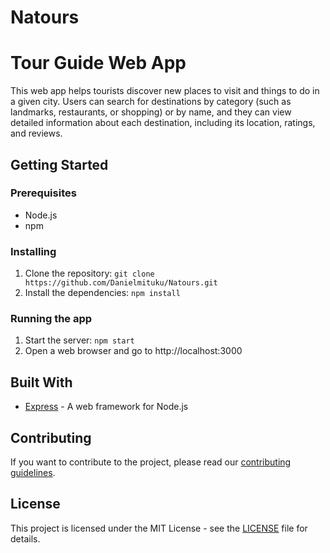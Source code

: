 # Natours

# Tour Guide Web App

This web app helps tourists discover new places to visit and things to do in a given city. Users can search for destinations by category (such as landmarks, restaurants, or shopping) or by name, and they can view detailed information about each destination, including its location, ratings, and reviews.

## Getting Started

### Prerequisites

- Node.js
- npm

### Installing

1. Clone the repository: `git clone https://github.com/Danielmituku/Natours.git`
2. Install the dependencies: `npm install`

### Running the app

1. Start the server: `npm start`
2. Open a web browser and go to http://localhost:3000

## Built With

- [Express](https://expressjs.com/) - A web framework for Node.js

## Contributing

If you want to contribute to the project, please read our [contributing guidelines](CONTRIBUTING.md).

## License

This project is licensed under the MIT License - see the [LICENSE](LICENSE) file for details.
